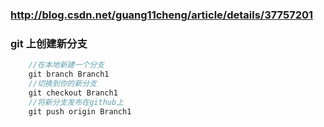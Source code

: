 ###  http://blog.csdn.net/guang11cheng/article/details/37757201

### git 上创建新分支
``` java
    //在本地新建一个分支
    git branch Branch1
    //切换到你的新分支
    git checkout Branch1
    //将新分支发布在github上
    git push origin Branch1

```

